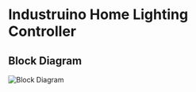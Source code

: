 Industruino Home Lighting Controller
====================================
Block Diagram
-------------

![Block Diagram](https://raw.github.com/njh/ihlc/master/docs/ihlc_block_diagram.png "Block Diagram")


